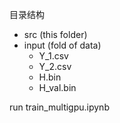 目录结构

- src (this folder)
- input (fold of data)
    - Y_1.csv
    - Y_2.csv
    - H.bin
    -  H_val.bin

run train_multigpu.ipynb